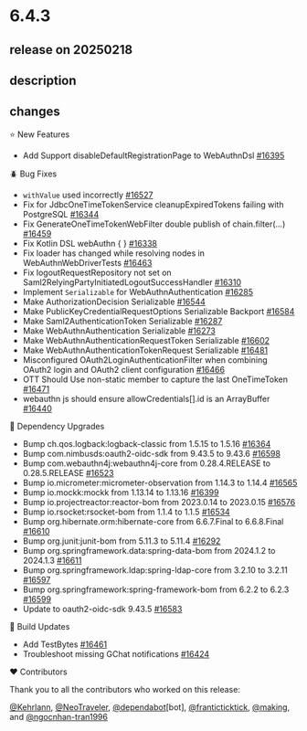# 6.4.3

## release on 20250218

## description

## changes

⭐ New Features

* Add Support disableDefaultRegistrationPage to WebAuthnDsl <a href="https://github.com/spring-projects/spring-security/issues/16395" data-hovercard-type="issue" data-hovercard-url="/spring-projects/spring-security/issues/16395/hovercard">#16395</a>

🪲 Bug Fixes

* <code>withValue</code> used incorrectly <a href="https://github.com/spring-projects/spring-security/pull/16527" data-hovercard-type="pull_request" data-hovercard-url="/spring-projects/spring-security/pull/16527/hovercard">#16527</a>
* Fix for JdbcOneTimeTokenService cleanupExpiredTokens failing with PostgreSQL <a href="https://github.com/spring-projects/spring-security/pull/16344" data-hovercard-type="pull_request" data-hovercard-url="/spring-projects/spring-security/pull/16344/hovercard">#16344</a>
* Fix GenerateOneTimeTokenWebFilter double publish of chain.filter(...) <a href="https://github.com/spring-projects/spring-security/pull/16459" data-hovercard-type="pull_request" data-hovercard-url="/spring-projects/spring-security/pull/16459/hovercard">#16459</a>
* Fix Kotlin DSL webAuthn { } <a href="https://github.com/spring-projects/spring-security/issues/16338" data-hovercard-type="issue" data-hovercard-url="/spring-projects/spring-security/issues/16338/hovercard">#16338</a>
* Fix loader has changed while resolving nodes in WebAuthnWebDriverTests <a href="https://github.com/spring-projects/spring-security/pull/16463" data-hovercard-type="pull_request" data-hovercard-url="/spring-projects/spring-security/pull/16463/hovercard">#16463</a>
* Fix logoutRequestRepository not set on Saml2RelyingPartyInitiatedLogoutSuccessHandler <a href="https://github.com/spring-projects/spring-security/issues/16310" data-hovercard-type="issue" data-hovercard-url="/spring-projects/spring-security/issues/16310/hovercard">#16310</a>
* Implement <code>Serializable</code> for WebAuthnAuthentication <a href="https://github.com/spring-projects/spring-security/pull/16285" data-hovercard-type="pull_request" data-hovercard-url="/spring-projects/spring-security/pull/16285/hovercard">#16285</a>
* Make AuthorizationDecision Serializable <a href="https://github.com/spring-projects/spring-security/issues/16544" data-hovercard-type="issue" data-hovercard-url="/spring-projects/spring-security/issues/16544/hovercard">#16544</a>
* Make PublicKeyCredentialRequestOptions Serializable Backport <a href="https://github.com/spring-projects/spring-security/pull/16584" data-hovercard-type="pull_request" data-hovercard-url="/spring-projects/spring-security/pull/16584/hovercard">#16584</a>
* Make Saml2AuthenticationToken Serializable <a href="https://github.com/spring-projects/spring-security/pull/16287" data-hovercard-type="pull_request" data-hovercard-url="/spring-projects/spring-security/pull/16287/hovercard">#16287</a>
* Make WebAuthnAuthentication Serializable <a href="https://github.com/spring-projects/spring-security/issues/16273" data-hovercard-type="issue" data-hovercard-url="/spring-projects/spring-security/issues/16273/hovercard">#16273</a>
* Make WebAuthnAuthenticationRequestToken Serializable <a href="https://github.com/spring-projects/spring-security/pull/16602" data-hovercard-type="pull_request" data-hovercard-url="/spring-projects/spring-security/pull/16602/hovercard">#16602</a>
* Make WebAuthnAuthenticationTokenRequest Serializable <a href="https://github.com/spring-projects/spring-security/issues/16481" data-hovercard-type="issue" data-hovercard-url="/spring-projects/spring-security/issues/16481/hovercard">#16481</a>
* Misconfigured OAuth2LoginAuthenticationFilter when combining OAuth2 login and OAuth2 client configuration <a href="https://github.com/spring-projects/spring-security/issues/16466" data-hovercard-type="issue" data-hovercard-url="/spring-projects/spring-security/issues/16466/hovercard">#16466</a>
* OTT Should Use non-static member to capture the last OneTimeToken <a href="https://github.com/spring-projects/spring-security/issues/16471" data-hovercard-type="issue" data-hovercard-url="/spring-projects/spring-security/issues/16471/hovercard">#16471</a>
* webauthn js should ensure allowCredentials[].id is an ArrayBuffer <a href="https://github.com/spring-projects/spring-security/pull/16440" data-hovercard-type="pull_request" data-hovercard-url="/spring-projects/spring-security/pull/16440/hovercard">#16440</a>

🔨 Dependency Upgrades

* Bump ch.qos.logback:logback-classic from 1.5.15 to 1.5.16 <a href="https://github.com/spring-projects/spring-security/pull/16364" data-hovercard-type="pull_request" data-hovercard-url="/spring-projects/spring-security/pull/16364/hovercard">#16364</a>
* Bump com.nimbusds:oauth2-oidc-sdk from 9.43.5 to 9.43.6 <a href="https://github.com/spring-projects/spring-security/pull/16598" data-hovercard-type="pull_request" data-hovercard-url="/spring-projects/spring-security/pull/16598/hovercard">#16598</a>
* Bump com.webauthn4j:webauthn4j-core from 0.28.4.RELEASE to 0.28.5.RELEASE <a href="https://github.com/spring-projects/spring-security/pull/16523" data-hovercard-type="pull_request" data-hovercard-url="/spring-projects/spring-security/pull/16523/hovercard">#16523</a>
* Bump io.micrometer:micrometer-observation from 1.14.3 to 1.14.4 <a href="https://github.com/spring-projects/spring-security/pull/16565" data-hovercard-type="pull_request" data-hovercard-url="/spring-projects/spring-security/pull/16565/hovercard">#16565</a>
* Bump io.mockk:mockk from 1.13.14 to 1.13.16 <a href="https://github.com/spring-projects/spring-security/pull/16399" data-hovercard-type="pull_request" data-hovercard-url="/spring-projects/spring-security/pull/16399/hovercard">#16399</a>
* Bump io.projectreactor:reactor-bom from 2023.0.14 to 2023.0.15 <a href="https://github.com/spring-projects/spring-security/pull/16576" data-hovercard-type="pull_request" data-hovercard-url="/spring-projects/spring-security/pull/16576/hovercard">#16576</a>
* Bump io.rsocket:rsocket-bom from 1.1.4 to 1.1.5 <a href="https://github.com/spring-projects/spring-security/pull/16534" data-hovercard-type="pull_request" data-hovercard-url="/spring-projects/spring-security/pull/16534/hovercard">#16534</a>
* Bump org.hibernate.orm:hibernate-core from 6.6.7.Final to 6.6.8.Final <a href="https://github.com/spring-projects/spring-security/pull/16610" data-hovercard-type="pull_request" data-hovercard-url="/spring-projects/spring-security/pull/16610/hovercard">#16610</a>
* Bump org.junit:junit-bom from 5.11.3 to 5.11.4 <a href="https://github.com/spring-projects/spring-security/pull/16292" data-hovercard-type="pull_request" data-hovercard-url="/spring-projects/spring-security/pull/16292/hovercard">#16292</a>
* Bump org.springframework.data:spring-data-bom from 2024.1.2 to 2024.1.3 <a href="https://github.com/spring-projects/spring-security/pull/16611" data-hovercard-type="pull_request" data-hovercard-url="/spring-projects/spring-security/pull/16611/hovercard">#16611</a>
* Bump org.springframework.ldap:spring-ldap-core from 3.2.10 to 3.2.11 <a href="https://github.com/spring-projects/spring-security/pull/16597" data-hovercard-type="pull_request" data-hovercard-url="/spring-projects/spring-security/pull/16597/hovercard">#16597</a>
* Bump org.springframework:spring-framework-bom from 6.2.2 to 6.2.3 <a href="https://github.com/spring-projects/spring-security/pull/16599" data-hovercard-type="pull_request" data-hovercard-url="/spring-projects/spring-security/pull/16599/hovercard">#16599</a>
* Update to oauth2-oidc-sdk 9.43.5 <a href="https://github.com/spring-projects/spring-security/issues/16583" data-hovercard-type="issue" data-hovercard-url="/spring-projects/spring-security/issues/16583/hovercard">#16583</a>

🔩 Build Updates

* Add TestBytes <a href="https://github.com/spring-projects/spring-security/issues/16461" data-hovercard-type="issue" data-hovercard-url="/spring-projects/spring-security/issues/16461/hovercard">#16461</a>
* Troubleshoot missing GChat notifications <a href="https://github.com/spring-projects/spring-security/issues/16424" data-hovercard-type="issue" data-hovercard-url="/spring-projects/spring-security/issues/16424/hovercard">#16424</a>

❤️ Contributors

Thank you to all the contributors who worked on this release:

<a class="user-mention notranslate" data-hovercard-type="user" data-hovercard-url="/users/Kehrlann/hovercard" data-octo-click="hovercard-link-click" data-octo-dimensions="link_type:self" href="https://github.com/Kehrlann">@Kehrlann</a>, <a class="user-mention notranslate" data-hovercard-type="user" data-hovercard-url="/users/NeoTraveler/hovercard" data-octo-click="hovercard-link-click" data-octo-dimensions="link_type:self" href="https://github.com/NeoTraveler">@NeoTraveler</a>, <a class="user-mention notranslate" data-hovercard-type="organization" data-hovercard-url="/orgs/dependabot/hovercard" data-octo-click="hovercard-link-click" data-octo-dimensions="link_type:self" href="https://github.com/dependabot">@dependabot</a>[bot], <a class="user-mention notranslate" data-hovercard-type="user" data-hovercard-url="/users/franticticktick/hovercard" data-octo-click="hovercard-link-click" data-octo-dimensions="link_type:self" href="https://github.com/franticticktick">@franticticktick</a>, <a class="user-mention notranslate" data-hovercard-type="user" data-hovercard-url="/users/making/hovercard" data-octo-click="hovercard-link-click" data-octo-dimensions="link_type:self" href="https://github.com/making">@making</a>, and <a class="user-mention notranslate" data-hovercard-type="user" data-hovercard-url="/users/ngocnhan-tran1996/hovercard" data-octo-click="hovercard-link-click" data-octo-dimensions="link_type:self" href="https://github.com/ngocnhan-tran1996">@ngocnhan-tran1996</a>

